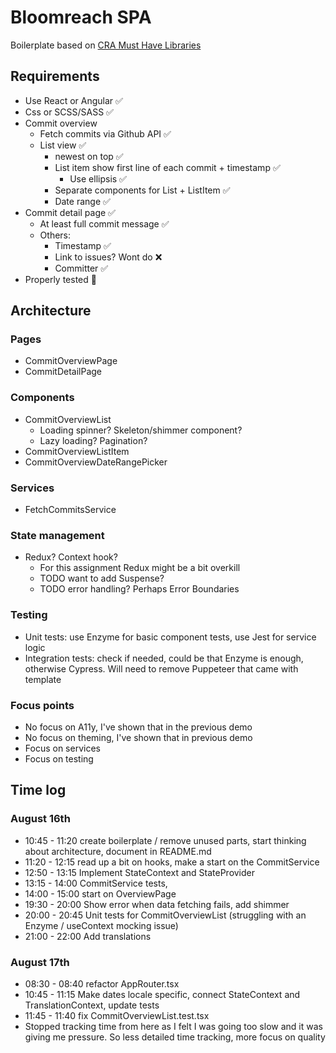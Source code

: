 # Bloomreach SPA

Boilerplate based on [CRA Must Have Libraries](https://www.npmjs.com/package/cra-template-must-have-libraries)

## Requirements

- Use React or Angular ✅
- Css or SCSS/SASS ✅
- Commit overview
    - Fetch commits via Github API ✅
    - List view ✅
        - newest on top ✅
        - List item show first line of each commit + timestamp ✅
            - Use ellipsis ✅
        - Separate components for List + ListItem ✅
        - Date range ✅
- Commit detail page ✅
    - At least full commit message ✅
    - Others:
        - Timestamp ✅
        - Link to issues? Wont do ❌
        - Committer ✅
- Properly tested 🔁

## Architecture

### Pages

- CommitOverviewPage
- CommitDetailPage

### Components

- CommitOverviewList
    - Loading spinner? Skeleton/shimmer component?
    - Lazy loading? Pagination?
- CommitOverviewListItem
- CommitOverviewDateRangePicker

### Services

- FetchCommitsService

### State management

- Redux? Context hook?
    - For this assignment Redux might be a bit overkill
    - TODO want to add Suspense?
    - TODO error handling? Perhaps Error Boundaries

### Testing

- Unit tests: use Enzyme for basic component tests, use Jest for service logic
- Integration tests: check if needed, could be that Enzyme is enough, otherwise Cypress. Will need to remove Puppeteer 
that came with template

### Focus points

- No focus on A11y, I've shown that in the previous demo
- No focus on theming, I've shown that in previous demo
- Focus on services
- Focus on testing

### 

## Time log

### August 16th
- 10:45 - 11:20 create boilerplate / remove unused parts, start thinking about architecture, document in README.md
- 11:20 - 12:15 read up a bit on hooks, make a start on the CommitService
- 12:50 - 13:15 Implement StateContext and StateProvider
- 13:15 - 14:00 CommitService tests, 
- 14:00 - 15:00 start on OverviewPage
- 19:30 - 20:00 Show error when data fetching fails, add shimmer
- 20:00 - 20:45 Unit tests for CommitOverviewList (struggling with an Enzyme / useContext mocking issue)
- 21:00 - 22:00 Add translations

### August 17th
- 08:30 - 08:40 refactor AppRouter.tsx
- 10:45 - 11:15 Make dates locale specific, connect StateContext and TranslationContext, update tests
- 11:45 - 11:40 fix CommitOverviewList.test.tsx
- Stopped tracking time from here as I felt I was going too slow and it was giving me pressure. 
So less detailed time tracking, more focus on quality
